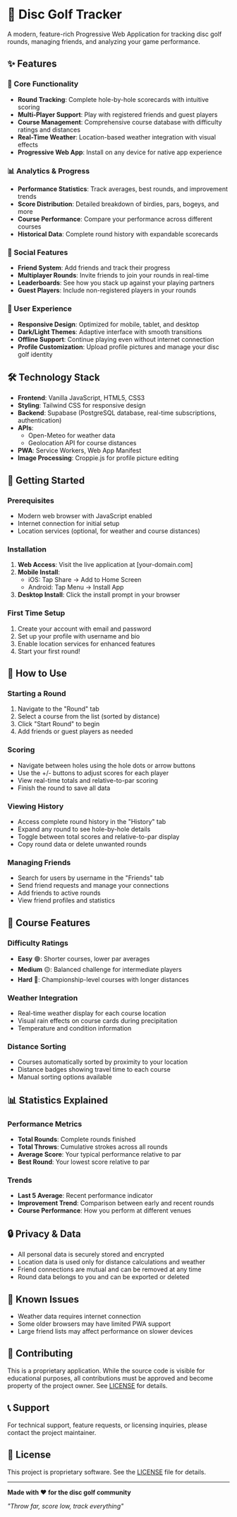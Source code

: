 # 🥏 Disc Golf Tracker

A modern, feature-rich Progressive Web Application for tracking disc golf rounds, managing friends, and analyzing your game performance.

## ✨ Features

### 🎯 Core Functionality
- **Round Tracking**: Complete hole-by-hole scorecards with intuitive scoring
- **Multi-Player Support**: Play with registered friends and guest players
- **Course Management**: Comprehensive course database with difficulty ratings and distances
- **Real-Time Weather**: Location-based weather integration with visual effects
- **Progressive Web App**: Install on any device for native app experience

### 📊 Analytics & Progress
- **Performance Statistics**: Track averages, best rounds, and improvement trends
- **Score Distribution**: Detailed breakdown of birdies, pars, bogeys, and more
- **Course Performance**: Compare your performance across different courses
- **Historical Data**: Complete round history with expandable scorecards

### 👥 Social Features
- **Friend System**: Add friends and track their progress
- **Multiplayer Rounds**: Invite friends to join your rounds in real-time
- **Leaderboards**: See how you stack up against your playing partners
- **Guest Players**: Include non-registered players in your rounds

### 🎨 User Experience
- **Responsive Design**: Optimized for mobile, tablet, and desktop
- **Dark/Light Themes**: Adaptive interface with smooth transitions
- **Offline Support**: Continue playing even without internet connection
- **Profile Customization**: Upload profile pictures and manage your disc golf identity

## 🛠️ Technology Stack

- **Frontend**: Vanilla JavaScript, HTML5, CSS3
- **Styling**: Tailwind CSS for responsive design
- **Backend**: Supabase (PostgreSQL database, real-time subscriptions, authentication)
- **APIs**: 
  - Open-Meteo for weather data
  - Geolocation API for course distances
- **PWA**: Service Workers, Web App Manifest
- **Image Processing**: Croppie.js for profile picture editing

## 🚀 Getting Started

### Prerequisites
- Modern web browser with JavaScript enabled
- Internet connection for initial setup
- Location services (optional, for weather and course distances)

### Installation
1. **Web Access**: Visit the live application at [your-domain.com]
2. **Mobile Install**: 
   - iOS: Tap Share → Add to Home Screen
   - Android: Tap Menu → Install App
3. **Desktop Install**: Click the install prompt in your browser

### First Time Setup
1. Create your account with email and password
2. Set up your profile with username and bio
3. Enable location services for enhanced features
4. Start your first round!

## 📱 How to Use

### Starting a Round
1. Navigate to the "Round" tab
2. Select a course from the list (sorted by distance)
3. Click "Start Round" to begin
4. Add friends or guest players as needed

### Scoring
- Navigate between holes using the hole dots or arrow buttons
- Use the +/- buttons to adjust scores for each player
- View real-time totals and relative-to-par scoring
- Finish the round to save all data

### Viewing History
- Access complete round history in the "History" tab
- Expand any round to see hole-by-hole details
- Toggle between total scores and relative-to-par display
- Copy round data or delete unwanted rounds

### Managing Friends
- Search for users by username in the "Friends" tab
- Send friend requests and manage your connections
- Add friends to active rounds
- View friend profiles and statistics

## 🎯 Course Features

### Difficulty Ratings
- **Easy** 🟢: Shorter courses, lower par averages
- **Medium** 🟡: Balanced challenge for intermediate players  
- **Hard** 🔴: Championship-level courses with longer distances

### Weather Integration
- Real-time weather display for each course location
- Visual rain effects on course cards during precipitation
- Temperature and condition information

### Distance Sorting
- Courses automatically sorted by proximity to your location
- Distance badges showing travel time to each course
- Manual sorting options available

## 📊 Statistics Explained

### Performance Metrics
- **Total Rounds**: Complete rounds finished
- **Total Throws**: Cumulative strokes across all rounds
- **Average Score**: Your typical performance relative to par
- **Best Round**: Your lowest score relative to par

### Trends
- **Last 5 Average**: Recent performance indicator
- **Improvement Trend**: Comparison between early and recent rounds
- **Course Performance**: How you perform at different venues

## 🔒 Privacy & Data

- All personal data is securely stored and encrypted
- Location data is used only for distance calculations and weather
- Friend connections are mutual and can be removed at any time
- Round data belongs to you and can be exported or deleted

## 🐛 Known Issues

- Weather data requires internet connection
- Some older browsers may have limited PWA support
- Large friend lists may affect performance on slower devices

## 🤝 Contributing

This is a proprietary application. While the source code is visible for educational purposes, all contributions must be approved and become property of the project owner. See [LICENSE](LICENSE) for details.

## 📞 Support

For technical support, feature requests, or licensing inquiries, please contact the project maintainer.

## 📝 License

This project is proprietary software. See the [LICENSE](LICENSE) file for details.

---

**Made with ❤️ for the disc golf community**

*"Throw far, score low, track everything"*
